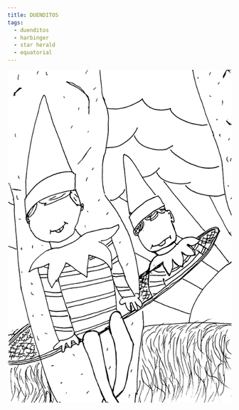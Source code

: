 ```yaml
---
title: DUENDITOS
tags:
  - duenditos
  - harbinger
  - star herald
  - equatorial
---
```

![duenditos](duenditos.png)
